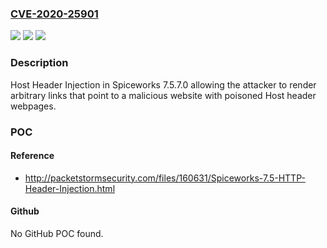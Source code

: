 ### [CVE-2020-25901](https://cve.mitre.org/cgi-bin/cvename.cgi?name=CVE-2020-25901)
![](https://img.shields.io/static/v1?label=Product&message=n%2Fa&color=blue)
![](https://img.shields.io/static/v1?label=Version&message=n%2Fa&color=blue)
![](https://img.shields.io/static/v1?label=Vulnerability&message=n%2Fa&color=brighgreen)

### Description

Host Header Injection in Spiceworks 7.5.7.0 allowing the attacker to render arbitrary links that point to a malicious website with poisoned Host header webpages.

### POC

#### Reference
- http://packetstormsecurity.com/files/160631/Spiceworks-7.5-HTTP-Header-Injection.html

#### Github
No GitHub POC found.

